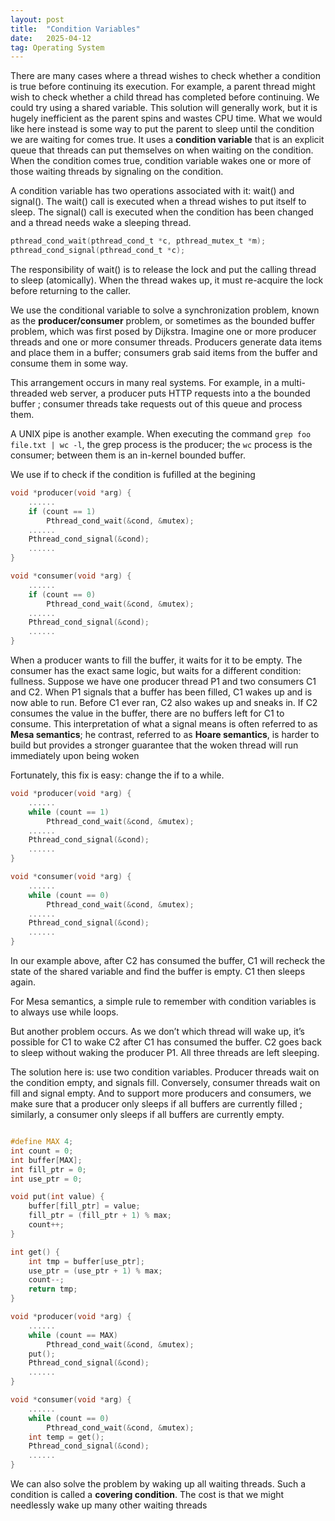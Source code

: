 ```yaml
---
layout: post
title:  "Condition Variables"
date:   2025-04-12
tag: Operating System
---
```


There are many cases where a thread wishes to check whether a condition is true before continuing its execution. For example, a parent thread might wish to check whether a child thread has completed before continuing. We could try using a shared variable. This solution will generally work, but it is hugely inefficient as the parent spins and wastes CPU time. What we would like here instead is some way to put the parent to sleep until the condition we are waiting for comes true. It uses a **condition variable** that is an explicit queue that threads can put themselves on when waiting on the condition. When the condition comes true, condition variable wakes one or more of those waiting threads by signaling on the condition.

A condition variable has two operations associated with it: wait() and signal(). The wait() call is executed when a thread wishes to put itself to sleep. The signal() call is executed when the condition has been changed and a thread needs wake a sleeping thread.

```c
pthread_cond_wait(pthread_cond_t *c, pthread_mutex_t *m);
pthread_cond_signal(pthread_cond_t *c);
```

The responsibility of wait() is to release the lock and put the calling thread to sleep (atomically).  When the thread wakes up, it must re-acquire the lock before returning to the caller.

We use the conditional variable to solve a synchronization problem, known as the **producer/consumer** problem, or sometimes as the bounded buffer problem, which was first posed by Dijkstra. Imagine one or more producer threads and one or more consumer threads. Producers generate data items and place them in a buffer; consumers grab said items from the buffer and consume them in some way. 

This arrangement occurs in many real systems. For example, in a multi-threaded web server, a producer puts HTTP requests into a the bounded buffer ; consumer threads take requests out of this queue and process them.

A UNIX pipe is another example. When executing the command `grep foo file.txt | wc -l`, the grep process is the producer; the `wc` process is the consumer; between them is an in-kernel bounded buffer. 

We use if to check if the condition is fufilled at the begining

```c
void *producer(void *arg) {
	......
	if (count == 1)
		Pthread_cond_wait(&cond, &mutex);
	......
	Pthread_cond_signal(&cond);
	......
}

void *consumer(void *arg) {
	......
	if (count == 0)
		Pthread_cond_wait(&cond, &mutex);
	......
	Pthread_cond_signal(&cond);
	......
}
```
When a producer wants to fill the buffer, it waits for it to be empty. The consumer has the exact same logic, but waits for a different condition: fullness. Suppose we have one producer thread P1 and two consumers C1 and C2. When P1 signals that a buffer has been filled, C1 wakes up and is now able to run. Before C1 ever ran, C2 also wakes up and sneaks in. If C2 consumes the value in the buffer, there are no buffers left for C1 to consume. This interpretation of what a signal means is often referred to as **Mesa semantics**; he contrast, referred to as **Hoare semantics**, is harder to build but provides a stronger guarantee that the woken thread will run immediately upon being woken

Fortunately, this fix is easy: change the if to a while. 

```c
void *producer(void *arg) {
	......
	while (count == 1)
		Pthread_cond_wait(&cond, &mutex);
	......
	Pthread_cond_signal(&cond);
	......
}

void *consumer(void *arg) {
	......
	while (count == 0)
		Pthread_cond_wait(&cond, &mutex);
	......
	Pthread_cond_signal(&cond);
	......
}
```

In our example above, after C2 has consumed the buffer, C1 will recheck the state of the shared variable and find the buffer is empty. C1 then sleeps again. 

For Mesa semantics, a simple rule to remember with condition variables is to always use while loops.

But another problem occurs. As we don’t which thread will wake up, it’s possible for C1 to wake C2 after C1 has consumed the buffer. C2 goes back to sleep without waking the producer P1. All three threads are left sleeping. 

The solution here is: use two condition variables. Producer threads wait on the condition empty, and signals fill. Conversely, consumer threads wait on fill and signal empty.  And to support more producers and consumers, we make sure that a producer only sleeps if all buffers are currently filled ; similarly, a consumer only sleeps if all buffers are currently empty.

```c

#define MAX 4;
int count = 0;
int buffer[MAX];
int fill_ptr = 0;
int use_ptr = 0;

void put(int value) {
    buffer[fill_ptr] = value;
    fill_ptr = (fill_ptr + 1) % max;
    count++;
}

int get() {
    int tmp = buffer[use_ptr];
    use_ptr = (use_ptr + 1) % max;
    count--;
    return tmp;
}

void *producer(void *arg) {
	......
	while (count == MAX)
		Pthread_cond_wait(&cond, &mutex);
	put();
	Pthread_cond_signal(&cond);
	......
}

void *consumer(void *arg) {
	......
	while (count == 0)
		Pthread_cond_wait(&cond, &mutex);
	int temp = get();
	Pthread_cond_signal(&cond);
	......
}
```

We can also solve the problem by waking up all waiting threads. Such a condition is called a **covering condition**. The cost is that we might needlessly wake up many other waiting threads